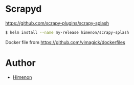 # Scrapyd

<https://github.com/scrapy-plugins/scrapy-splash>

```bash
$ helm install --name my-release himenon/scrapy-splash
```


Docker file from <https://github.com/vimagick/dockerfiles>


# Author

- [Himenon](https://github.com/Himenon)